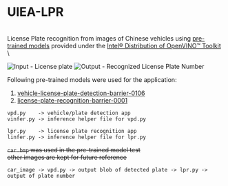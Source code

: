 # UIEA-LPR
\
License Plate recognition from images of Chinese vehicles using [pre-trained models](https://software.intel.com/en-us/openvino-toolkit/documentation/pretrained-models) provided under the [Intel® Distribution of OpenVINO™ Toolkit](https://software.intel.com/en-us/openvino-toolkit)  
\

![Input - License plate](https://raw.githubusercontent.com/ada-nai/UIEA-LPR/master/test5.jpg?token=AMH2MUUUT2PIGZPLLGGBYQC6I6VPM)
![Output - Recognized License Plate Number](https://raw.githubusercontent.com/ada-nai/UIEA-LPR/master/op_test5.png?token=AMH2MUVPF5MYOGIQF3XAK6S6I6VTS)

Following pre-trained models were used for the application:

  1) [vehicle-license-plate-detection-barrier-0106](https://docs.openvinotoolkit.org/2019_R1/_vehicle_license_plate_detection_barrier_0106_description_vehicle_license_plate_detection_barrier_0106.html)
  2) [license-plate-recognition-barrier-0001 ](https://docs.openvinotoolkit.org/2019_R1/_license_plate_recognition_barrier_0001_description_license_plate_recognition_barrier_0001.html)

```
vpd.py    -> vehicle/plate detection app
vinfer.py -> inference helper file for vpd.py
          
lpr.py    -> license plate recognition app
linfer.py -> inference helper file for lpr.py
```

~~`car.bmp` was used in the pre-trained model test
\
other images are kept for future reference~~
```
car_image -> vpd.py -> output blob of detected plate -> lpr.py -> output of plate number
```
